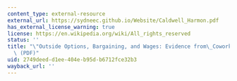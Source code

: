 ```yaml
---
content_type: external-resource
external_url: https://sydneec.github.io/Website/Caldwell_Harmon.pdf
has_external_license_warning: true
license: https://en.wikipedia.org/wiki/All_rights_reserved
status: ''
title: "\"Outside Options, Bargaining, and Wages: Evidence from\_Coworker Networks.\"\
  \ (PDF)"
uid: 2749deed-d1ee-404e-b95d-b6712fce32b3
wayback_url: ''
---
```

